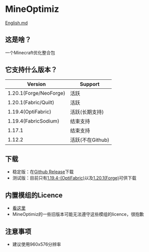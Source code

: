 # MineOptimiz
[English.md](https://github.com/SmallMushroom-offical/MineOptimiz/blob/1.19.4-OptiFabric-Stable/English.md)
## 这是啥？
一个Minecraft优化整合包
## 它支持什么版本？
| Version               | Support                                       | 
|-----------------------|-----------------------------------------------| 
| 1.20.1(Forge/NeoForge)| 活跃                                          | 
| 1.20.1(Fabric/Quilt)  | 活跃                                          | 
| 1.19.4(OptiFabric)    | 活跃(长期支持)                                |
| 1.19.4(FabricSodium)  | 结束支持                                      |
| 1.17.1                | 结束支持                                      |
| 1.12.2                | 活跃(不在Github)                              |
## 下载
 - 稳定版：在[Github Release](https://github.com/SmallMushroom-offical/MineOptimiz/releases)下载
 - 测试版：目前只有[1.19.4-(OptiFabric)](https://nightly.link/SmallMushroom-offical/MineOptimiz/workflows/main/1.19.4-OptiFabric-Dev)以及[1.20.1(Forge)](https://nightly.link/SmallMushroom-offical/MineOptimiz/workflows/main/1.20.1-Forge-Dev)可供下载
 ## 内置模组的Licence
 - [看这里](https://raw.githubusercontent.com/SmallMushroom-offical/MineOptimiz-Next/1.20.1-Dev/licence.txt)
 - MineOptimiz的一些旧版本可能无法遵守这些模组的licence，很抱歉
 ## 注意事项
 - 建议使用960x576分辨率

